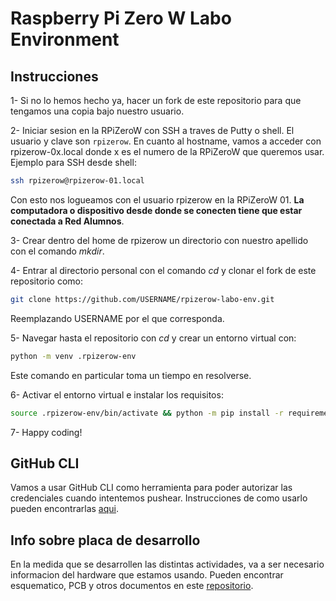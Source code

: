 # Raspberry Pi Zero W Labo Environment

## Instrucciones

1- Si no lo hemos hecho ya, hacer un fork de este repositorio para que tengamos una copia bajo nuestro usuario.

2- Iniciar sesion en la RPiZeroW con SSH a traves de Putty o shell. El usuario y clave son `rpizerow`. En cuanto al hostname, vamos a acceder con rpizerow-0x.local donde x es el numero de la RPiZeroW que queremos usar. Ejemplo para SSH desde shell:

```bash
ssh rpizerow@rpizerow-01.local
```

Con esto nos logueamos con el usuario rpizerow en la RPiZeroW 01. **La computadora o dispositivo desde donde se conecten tiene que estar conectada a Red Alumnos**.

3- Crear dentro del home de rpizerow un directorio con nuestro apellido con el comando _mkdir_.

4- Entrar al directorio personal con el comando _cd_ y clonar el fork de este repositorio como:

```bash
git clone https://github.com/USERNAME/rpizerow-labo-env.git
```

Reemplazando USERNAME por el que corresponda.

5- Navegar hasta el repositorio con _cd_ y crear un entorno virtual con:

```bash
python -m venv .rpizerow-env
```

Este comando en particular toma un tiempo en resolverse.

6- Activar el entorno virtual e instalar los requisitos:

```bash
source .rpizerow-env/bin/activate && python -m pip install -r requirements.txt
```

7- Happy coding!

## GitHub CLI

Vamos a usar GitHub CLI como herramienta para poder autorizar las credenciales cuando intentemos pushear. Instrucciones de como usarlo pueden encontrarlas [aqui](github_cli.md).

## Info sobre placa de desarrollo

En la medida que se desarrollen las distintas actividades, va a ser necesario informacion del hardware que estamos usando. Pueden encontrar esquematico, PCB y otros documentos en este [repositorio](https://github.com/impatrq/rpizerow-labo-kit).
